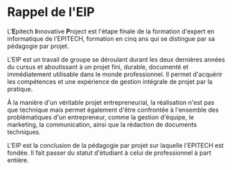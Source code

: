 # Rappel de l'EIP

L'**E**pitech **I**nnovative **P**roject est l'étape finale de la formation d'expert en informatique de l'EPITECH, formation en cinq ans qui se distingue par sa pédagogie par projet.

L'EIP est un travail de groupe se déroulant durant les deux dernières années du cursus et aboutissant à un projet fini, durable, documenté et immédiatement utilisable dans le monde professionnel. Il permet d'acquérir les compétences et une expérience de gestion intégrale de projet par la pratique.

À la manière d'un véritable projet entrepreneurial, la réalisation n'est pas que technique mais permet également d'être confrontée à l'ensemble des problématiques d'un entrepreneur, comme la gestion d'équipe, le marketing, la communication, ainsi que la rédaction de documents techniques.

L'EIP est la conclusion de la pédagogie par projet sur laquelle l'EPITECH est fondée. Il fait passer du statut d'étudiant à celui de professionnel à part entière.
